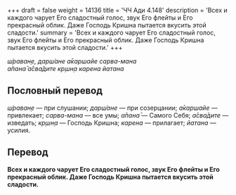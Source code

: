 +++
draft = false
weight = 14136
title = 'ЧЧ Ади 4.148'
description = 'Всех и каждого чарует Его сладостный голос, звук Его флейты и Его прекрасный облик. Даже Господь Кришна пытается вкусить этой сладости.'
summary = 'Всех и каждого чарует Его сладостный голос, звук Его флейты и Его прекрасный облик. Даже Господь Кришна пытается вкусить этой сладости.'
+++

_ш́раван̣е, дарш́ане а̄каршайе сарва-мана  
а̄пана̄ а̄сва̄дите кр̣шн̣а карена йатана_

## Пословный перевод

_ш́раван̣е_ — при слушании; _дарш́ане_ — при созерцании; _а̄каршайе_ — привлекает; _сарва_\-_мана_ — все умы; _а̄пана̄_ — Самого Себя; _а̄сва̄дите_ — изведать; _кр̣шн̣а_ — Господь Кришна; _карена_ — прилагает; _йатана_ — усилия.

## Перевод

**Всех и каждого чарует Его сладостный голос, звук Его флейты и Его прекрасный облик. Даже Господь Кришна пытается вкусить этой сладости.**
